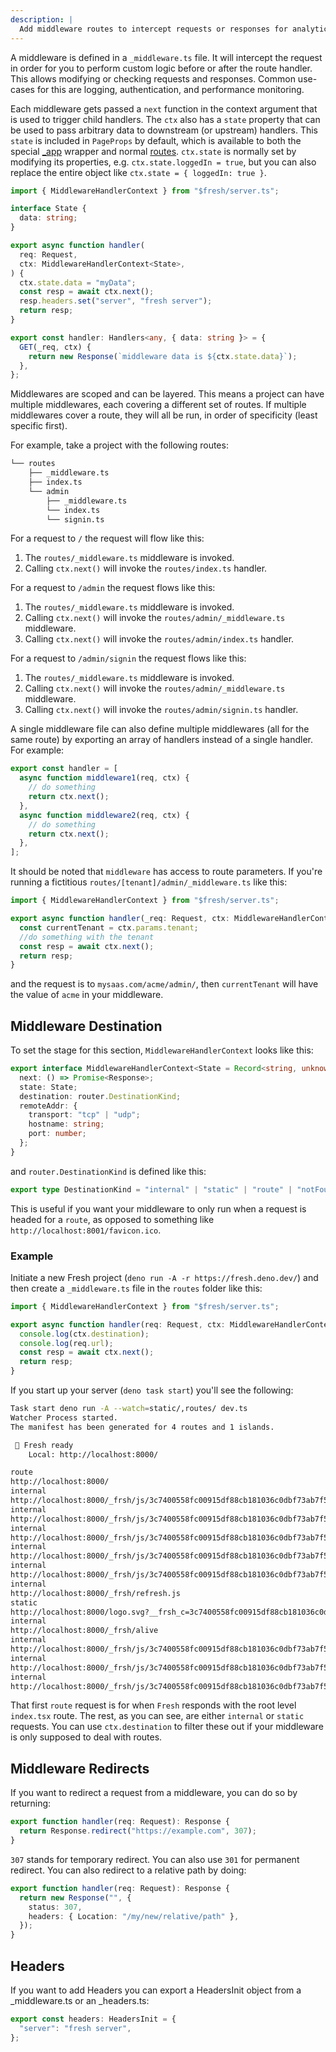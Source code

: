 ```yaml
---
description: |
  Add middleware routes to intercept requests or responses for analytics purposes, access control, or anything else.
---
```


A middleware is defined in a `_middleware.ts` file. It will intercept the
request in order for you to perform custom logic before or after the route
handler. This allows modifying or checking requests and responses. Common
use-cases for this are logging, authentication, and performance monitoring.

Each middleware gets passed a `next` function in the context argument that is
used to trigger child handlers. The `ctx` also has a `state` property that can
be used to pass arbitrary data to downstream (or upstream) handlers. This
`state` is included in `PageProps` by default, which is available to both the
special [\_app](/docs/concepts/app-wrapper.md) wrapper and normal
[routes](/docs/concepts/routes.md). `ctx.state` is normally set by modifying its
properties, e.g. `ctx.state.loggedIn = true`, but you can also replace the
entire object like `ctx.state = { loggedIn: true }`.

```ts routes/_middleware.ts
import { MiddlewareHandlerContext } from "$fresh/server.ts";

interface State {
  data: string;
}

export async function handler(
  req: Request,
  ctx: MiddlewareHandlerContext<State>,
) {
  ctx.state.data = "myData";
  const resp = await ctx.next();
  resp.headers.set("server", "fresh server");
  return resp;
}
```

```ts routes/myHandler.ts
export const handler: Handlers<any, { data: string }> = {
  GET(_req, ctx) {
    return new Response(`middleware data is ${ctx.state.data}`);
  },
};
```

Middlewares are scoped and can be layered. This means a project can have
multiple middlewares, each covering a different set of routes. If multiple
middlewares cover a route, they will all be run, in order of specificity (least
specific first).

For example, take a project with the following routes:

```txt Project Structure
└── routes
    ├── _middleware.ts
    ├── index.ts
    └── admin
        ├── _middleware.ts
        └── index.ts
        └── signin.ts
```

For a request to `/` the request will flow like this:

1. The `routes/_middleware.ts` middleware is invoked.
2. Calling `ctx.next()` will invoke the `routes/index.ts` handler.

For a request to `/admin` the request flows like this:

1. The `routes/_middleware.ts` middleware is invoked.
2. Calling `ctx.next()` will invoke the `routes/admin/_middleware.ts`
   middleware.
3. Calling `ctx.next()` will invoke the `routes/admin/index.ts` handler.

For a request to `/admin/signin` the request flows like this:

1. The `routes/_middleware.ts` middleware is invoked.
2. Calling `ctx.next()` will invoke the `routes/admin/_middleware.ts`
   middleware.
3. Calling `ctx.next()` will invoke the `routes/admin/signin.ts` handler.

A single middleware file can also define multiple middlewares (all for the same
route) by exporting an array of handlers instead of a single handler. For
example:

```ts routes/_middleware.ts
export const handler = [
  async function middleware1(req, ctx) {
    // do something
    return ctx.next();
  },
  async function middleware2(req, ctx) {
    // do something
    return ctx.next();
  },
];
```

It should be noted that `middleware` has access to route parameters. If you're
running a fictitious `routes/[tenant]/admin/_middleware.ts` like this:

```ts routes/[tenant]/admin/_middleware.ts
import { MiddlewareHandlerContext } from "$fresh/server.ts";

export async function handler(_req: Request, ctx: MiddlewareHandlerContext) {
  const currentTenant = ctx.params.tenant;
  //do something with the tenant
  const resp = await ctx.next();
  return resp;
}
```

and the request is to `mysaas.com/acme/admin/`, then `currentTenant` will have
the value of `acme` in your middleware.

## Middleware Destination

To set the stage for this section, `MiddlewareHandlerContext` looks like this:

```ts
export interface MiddlewareHandlerContext<State = Record<string, unknown>> {
  next: () => Promise<Response>;
  state: State;
  destination: router.DestinationKind;
  remoteAddr: {
    transport: "tcp" | "udp";
    hostname: string;
    port: number;
  };
}
```

and `router.DestinationKind` is defined like this:

```ts
export type DestinationKind = "internal" | "static" | "route" | "notFound";
```

This is useful if you want your middleware to only run when a request is headed
for a `route`, as opposed to something like `http://localhost:8001/favicon.ico`.

### Example

Initiate a new Fresh project (`deno run -A -r https://fresh.deno.dev/`) and then
create a `_middleware.ts` file in the `routes` folder like this:

```ts routes/_middleware.ts
import { MiddlewareHandlerContext } from "$fresh/server.ts";

export async function handler(req: Request, ctx: MiddlewareHandlerContext) {
  console.log(ctx.destination);
  console.log(req.url);
  const resp = await ctx.next();
  return resp;
}
```

If you start up your server (`deno task start`) you'll see the following:

```sh Terminal
Task start deno run -A --watch=static/,routes/ dev.ts
Watcher Process started.
The manifest has been generated for 4 routes and 1 islands.

 🍋 Fresh ready
    Local: http://localhost:8000/

route
http://localhost:8000/
internal
http://localhost:8000/_frsh/js/3c7400558fc00915df88cb181036c0dbf73ab7f5/deserializer.js
internal
http://localhost:8000/_frsh/js/3c7400558fc00915df88cb181036c0dbf73ab7f5/signals.js
internal
http://localhost:8000/_frsh/js/3c7400558fc00915df88cb181036c0dbf73ab7f5/plugin-twind-main.js
internal
http://localhost:8000/_frsh/js/3c7400558fc00915df88cb181036c0dbf73ab7f5/main.js
internal
http://localhost:8000/_frsh/js/3c7400558fc00915df88cb181036c0dbf73ab7f5/island-counter.js
internal
http://localhost:8000/_frsh/refresh.js
static
http://localhost:8000/logo.svg?__frsh_c=3c7400558fc00915df88cb181036c0dbf73ab7f5
internal
http://localhost:8000/_frsh/alive
internal
http://localhost:8000/_frsh/js/3c7400558fc00915df88cb181036c0dbf73ab7f5/chunk-PDMKJVJ5.js
internal
http://localhost:8000/_frsh/js/3c7400558fc00915df88cb181036c0dbf73ab7f5/chunk-UGFDDSOV.js
internal
http://localhost:8000/_frsh/js/3c7400558fc00915df88cb181036c0dbf73ab7f5/chunk-RCK7U3UF.js
```

That first `route` request is for when `Fresh` responds with the root level
`index.tsx` route. The rest, as you can see, are either `internal` or `static`
requests. You can use `ctx.destination` to filter these out if your middleware
is only supposed to deal with routes.

## Middleware Redirects

If you want to redirect a request from a middleware, you can do so by returning:

```ts
export function handler(req: Request): Response {
  return Response.redirect("https://example.com", 307);
}
```

`307` stands for temporary redirect. You can also use `301` for permanent
redirect. You can also redirect to a relative path by doing:

```ts
export function handler(req: Request): Response {
  return new Response("", {
    status: 307,
    headers: { Location: "/my/new/relative/path" },
  });
}
```

## Headers

If you want to add Headers you can export a HeadersInit object from a
_middleware.ts or an _headers.ts:

```ts routes/_middleware.ts || routes/_middleware.ts
export const headers: HeadersInit = {
  "server": "fresh server",
};
```
